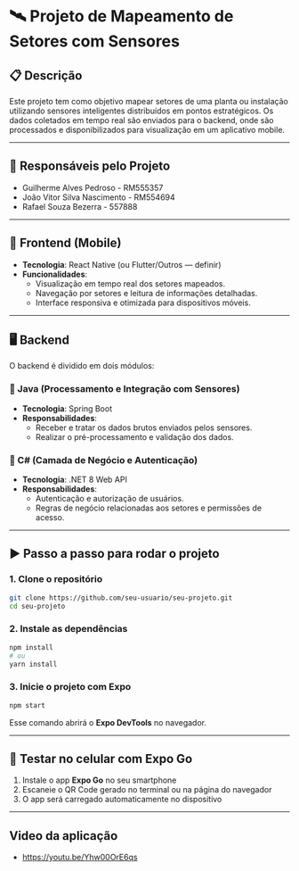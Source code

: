 # 🛰️ Projeto de Mapeamento de Setores com Sensores

## 📋 Descrição

Este projeto tem como objetivo mapear setores de uma planta ou instalação utilizando sensores inteligentes distribuídos em pontos estratégicos. Os dados coletados em tempo real são enviados para o backend, onde são processados e disponibilizados para visualização em um aplicativo mobile.

---

## 👥 Responsáveis pelo Projeto

- Guilherme Alves Pedroso  - RM555357
- João Vitor Silva Nascimento - RM554694 
- Rafael Souza Bezerra  - 557888

---

## 📱 Frontend (Mobile)

- **Tecnologia**: React Native (ou Flutter/Outros — definir)
- **Funcionalidades**:
  - Visualização em tempo real dos setores mapeados.
  - Navegação por setores e leitura de informações detalhadas.
  - Interface responsiva e otimizada para dispositivos móveis.

---

## 🖥️ Backend

O backend é dividido em dois módulos:

### 🔹 Java (Processamento e Integração com Sensores)

- **Tecnologia**: Spring Boot
- **Responsabilidades**:
  - Receber e tratar os dados brutos enviados pelos sensores.
  - Realizar o pré-processamento e validação dos dados.

### 🔸 C# (Camada de Negócio e Autenticação)

- **Tecnologia**: .NET 8 Web API
- **Responsabilidades**:
  - Autenticação e autorização de usuários.
  - Regras de negócio relacionadas aos setores e permissões de acesso.

---
## ▶️ Passo a passo para rodar o projeto

### 1. Clone o repositório

```bash
git clone https://github.com/seu-usuario/seu-projeto.git
cd seu-projeto
```

### 2. Instale as dependências

```bash
npm install
# ou
yarn install
```

### 3. Inicie o projeto com Expo

```bash
npm start
```

Esse comando abrirá o **Expo DevTools** no navegador.

---

## 📱 Testar no celular com Expo Go

1. Instale o app **Expo Go** no seu smartphone
2. Escaneie o QR Code gerado no terminal ou na página do navegador
3. O app será carregado automaticamente no dispositivo

---

## Video da aplicação
- https://youtu.be/Yhw00OrE6qs
